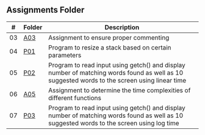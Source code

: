 ##  Assignments Folder

|  #  | Folder                                                                                  |                        Description                          |
|:---:| --------------------------------------------------------------------------------------- | ----------------------------------------------------------- |
|  03  | [A03](https://github.com/apwarren/3013-Algorithms-Warren/tree/master/Assignments/A03) | Assignment to ensure proper commenting |
|  04  | [P01](https://github.com/apwarren/3013-Algorithms-Warren/tree/master/Assignments/P01) | Program to resize a stack based on certain parameters |
|  05  | [P02](https://github.com/apwarren/3013-Algorithms-Warren/tree/master/Assignments/P02) | Program to read input using getch() and display number of matching words found as well as 10 suggested words to the screen using linear time|
|  06  | [A05](https://github.com/apwarren/3013-Algorithms-Warren/tree/master/Assignments/A05) | Assignment to determine the time complexities of different functions |
|  07  | [P03](https://github.com/apwarren/3013-Algorithms-Warren/tree/master/Assignments/P03) | Program to read input using getch() and display number of matching words found as well as 10 suggested words to the screen using log time |
